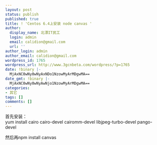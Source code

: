 ```yaml
---
layout: post
status: publish
published: true
title: ! 'Centos 6.4上安装 node canvas '
author:
  display_name: 北漂IT民工
  login: admin
  email: calidion@gmail.com
  url: ''
author_login: admin
author_email: calidion@gmail.com
wordpress_id: 1765
wordpress_url: http://www.3gcnbeta.com/wordpress/?p=1765
date: !binary |-
  MjAxNC0wNy0wNyAxNDo1NzowMyArMDgwMA==
date_gmt: !binary |-
  MjAxNC0wNy0wNyAwNjo1NzowMyArMDgwMA==
categories:
- 其它
tags: []
comments: []
---
```

<p>首先安装：<br />
yum install cairo cairo-devel cairomm-devel libjpeg-turbo-devel pango-devel</p>
<p>然后再npm install canvas</p>

